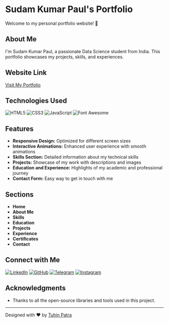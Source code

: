 # Sudam Kumar Paul's Portfolio

Welcome to my personal portfolio website! 🚀

## About Me

I'm Sudam Kumar Paul, a passionate Data Science student from India. This portfolio showcases my projects, skills, and experiences.

## Website Link

[Visit My Portfolio](https://sudam23.github.io/portfolio/)

## Technologies Used

![HTML5](https://img.shields.io/badge/-HTML5-E34F26?style=flat&logo=html5&logoColor=white)
![CSS3](https://img.shields.io/badge/-CSS3-1572B6?style=flat&logo=css3&logoColor=white)
![JavaScript](https://img.shields.io/badge/-JavaScript-F7DF1E?style=flat&logo=javascript&logoColor=black)
![Font Awesome](https://img.shields.io/badge/-Font%20Awesome-339AF0?style=flat&logo=font-awesome&logoColor=white)

## Features

- **Responsive Design:** Optimized for different screen sizes
- **Interactive Animations:** Enhanced user experience with smooth animations
- **Skills Section:** Detailed information about my technical skills
- **Projects:** Showcase of my work with descriptions and images
- **Education and Experience:** Highlights of my academic and professional journey
- **Contact Form:** Easy way to get in touch with me

## Sections

- **Home**
- **About Me**
- **Skills**
- **Education**
- **Projects**
- **Experience**
- **Certificates**
- **Contact**

## Connect with Me

[![LinkedIn](https://img.shields.io/badge/-LinkedIn-0A66C2?style=flat&logo=linkedin&logoColor=white)](https://www.linkedin.com/in/tuhin-patra-226651294)
[![GitHub](https://img.shields.io/badge/-GitHub-181717?style=flat&logo=github&logoColor=white)](https://github.com/TuhinPatra633)
[![Telegram](https://img.shields.io/badge/-Telegram-2CA5E0?style=flat&logo=telegram&logoColor=white)](https://t.me/Tuhin633)
[![Instagram](https://img.shields.io/badge/-Instagram-E4405F?style=flat&logo=instagram&logoColor=white)](https://www.instagram.com/tuhin.patra.7/)

## Acknowledgments

- Thanks to all the open-source libraries and tools used in this project.

---

Designed with ❤️ by [Tuhin Patra](https://www.linkedin.com/in/tuhin-patra-226651294)
